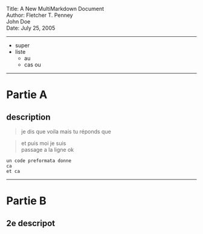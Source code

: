 Title:  A New MultiMarkdown Document  
Author: Fletcher T. Penney  
        John Doe  
Date:   July 25, 2005

---

* super
* liste
	* au 
	* cas ou

---

Partie A
========
description
--------

> je dis que voila
> mais tu réponds que

> et puis moi je suis  
> passage a la ligne ok

	un code preformata donne
	ca
	et ca
	
---

# Partie B
## 2e descripot